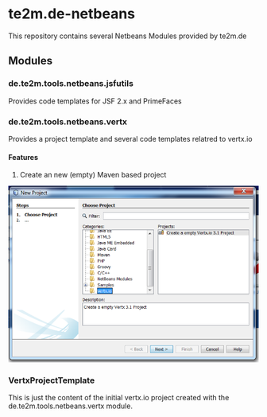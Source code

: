 # te2m.de-netbeans
This repository contains several Netbeans Modules provided by te2m.de

## Modules

### de.te2m.tools.netbeans.jsfutils

Provides code templates for JSF 2.x and PrimeFaces

### de.te2m.tools.netbeans.vertx

Provides a project template and several code templates relatred to vertx.io

#### Features

1. Create an new (empty) Maven based project

![Create new Project](img/NewProject.png)


### VertxProjectTemplate

This is just the content of the initial vertx.io project created with the de.te2m.tools.netbeans.vertx module.


